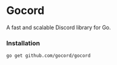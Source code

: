 # Gocord

A fast and scalable Discord library for Go.

### Installation
```
go get github.com/gocord/gocord
```

